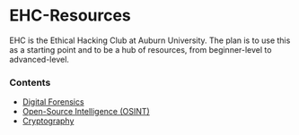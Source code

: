 




# EHC-Resources
EHC is the Ethical Hacking Club at Auburn University. The plan is to use this as a starting point and to be a hub of resources, from beginner-level to advanced-level.

### Contents
- [Digital Forensics](Forensics/Forensics.md)
- [Open-Source Intelligence (OSINT)](General-Skills/General-Skills.md)
- [Cryptography](Cryptograaphy/Cryptography.md)

